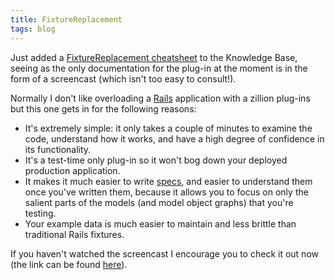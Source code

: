 ```yaml
---
title: FixtureReplacement
tags: blog
---
```


Just added a [FixtureReplacement cheatsheet](http://www.wincent.com/wiki/FixtureReplacement%20cheatsheet) to the Knowledge Base, seeing as the only documentation for the plug-in at the moment is in the form of a screencast (which isn't too easy to consult!).

Normally I don't like overloading a [Rails](http://www.wincent.com/wiki/Rails) application with a zillion plug-ins but this one gets in for the following reasons:

-   It's extremely simple: it only takes a couple of minutes to examine the code, understand how it works, and have a high degree of confidence in its functionality.
-   It's a test-time only plug-in so it won't bog down your deployed production application.
-   It makes it much easier to write [specs](http://www.wincent.com/wiki/specs), and easier to understand them once you've written them, because it allows you to focus on only the salient parts of the models (and model object graphs) that you're testing.
-   Your example data is much easier to maintain and less brittle than traditional Rails fixtures.

If you haven't watched the screencast I encourage you to check it out now (the link can be found [here](http://replacefixtures.rubyforge.org/)).
